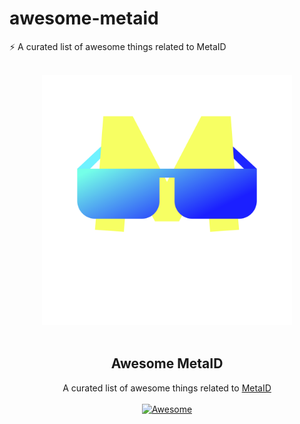 # awesome-metaid

⚡️ A curated list of awesome things related to MetaID

<!--lint disable awesome-heading awesome-github awesome-toc double-link -->
<p align="center">
  <br>
  <img width="400" src="./assets/logo.svg" alt="logo of awesome-metaid repository">
  <br>
  <br>
</p>

<h2 align='center'>Awesome MetaID</h2>

<p align='center'>
A curated list of awesome things related to <a href='https://doc.metaid.io/'>MetaID</a>
<br><br>

<a href='https://github.com/sindresorhus/awesome'>
<img src='https://cdn.rawgit.com/sindresorhus/awesome/d7305f38d29fed78fa85652e3a63e154dd8e8829/media/badge.svg' alt='Awesome'>
</a>
</p>
